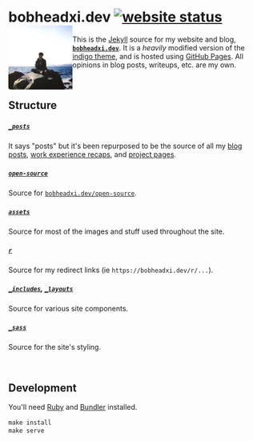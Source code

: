 # bobheadxi.dev [![website status](https://img.shields.io/website/https/bobheadxi.dev.svg?down_color=lightgrey&down_message=offline&label=website&up_message=online)](https://bobheadxi.dev) <img align="left" width=128 src="/assets/images/profile.jpg"/>

This is the [Jekyll](https://jekyllrb.com/) source for my website and blog, [**`bobheadxi.dev`**](https://bobheadxi.dev).
It is a *heavily* modified version of the [indigo theme](https://github.com/sergiokopplin/indigo),
and is hosted using [GitHub Pages](https://pages.github.com/). All opinions in blog posts, writeups, etc. are my own.

<br />

## Structure

##### [`_posts`](/_posts)

It says "posts" but it's been repurposed to be the source of all my [blog posts](https://bobheadxi.dev/blog),
[work experience recaps](https://bobheadxi.dev/#work-experience), and [project pages](https://bobheadxi.dev/open-source).

##### [`open-source`](/open-source)

Source for [`bobheadxi.dev/open-source`](https://bobheadxi.dev/open-source).

##### [`assets`](/assets)

Source for most of the images and stuff used throughout the site.

##### [`r`](/r)

Source for my redirect links (ie `https://bobheadxi.dev/r/...`).

##### [`_includes`](/_includes), [`_layouts`](/_layouts)

Source for various site components.

##### [`_sass`](/_sass)

Source for the site's styling.

<br />

## Development

You'll need [Ruby](https://www.ruby-lang.org/en/documentation/installation/) and [Bundler](https://bundler.io/) installed.

```
make install
make serve
```

